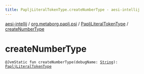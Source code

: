 ```yaml
---
title: PapljLiteralTokenType.createNumberType - aesi-intellij
---
```


[aesi-intellij](../../index.html) / [org.metaborg.paplj.psi](../index.html) / [PapljLiteralTokenType](index.html) / [createNumberType](.)

# createNumberType

`@JvmStatic fun createNumberType(debugName: `[`String`](https://kotlinlang.org/api/latest/jvm/stdlib/kotlin/-string/index.html)`): `[`PapljLiteralTokenType`](index.html)